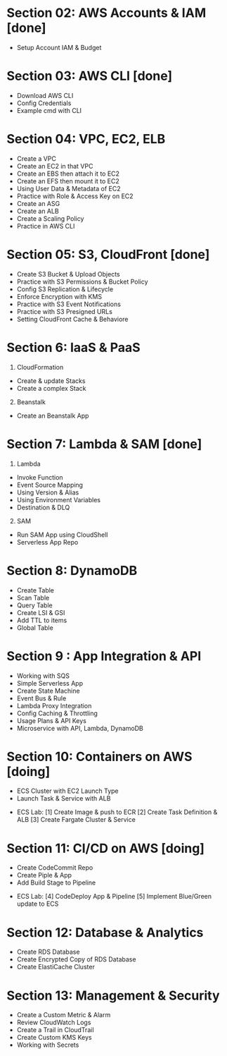 # Section 02: AWS Accounts & IAM [done]
- Setup Account IAM & Budget 

# Section 03: AWS CLI [done]
- Download AWS CLI
- Config Credentials 
- Example cmd with CLI 

# Section 04: VPC, EC2, ELB
- Create a VPC 
- Create an EC2 in that VPC 
- Create an EBS then attach it to EC2 
- Create an EFS then mount it to EC2 
- Using User Data & Metadata of EC2 
- Practice with Role & Access Key on EC2 
- Create an ASG 
- Create an ALB  
- Create a Scaling Policy 
- Practice in AWS CLI 

# Section 05: S3, CloudFront [done]
- Create S3 Bucket & Upload Objects 
- Practice with S3 Permissions & Bucket Policy
- Config S3 Replication & Lifecycle
- Enforce Encryption with KMS 
- Practice with S3 Event Notifications
- Practice with S3 Presigned URLs 
- Setting CloudFront Cache & Behaviore

# Section 6: IaaS & PaaS 
1. CloudFormation
- Create & update Stacks 
- Create a complex Stack
2. Beanstalk 
- Create an Beanstalk App

# Section 7: Lambda & SAM [done]
1. Lambda 
- Invoke Function
- Event Source Mapping 
- Using Version & Alias
- Using Environment Variables
- Destination & DLQ
2. SAM
- Run SAM App using CloudShell 
- Serverless App Repo

# Section 8: DynamoDB 
- Create Table 
- Scan Table 
- Query Table 
- Create LSI & GSI 
- Add TTL to items 
- Global Table 

# Section 9 : App Integration & API 
- Working with SQS
- Simple Serverless App
- Create State Machine 
- Event Bus & Rule 
- Lambda Proxy Integration
- Config Caching & Throttling 
- Usage Plans & API Keys 
- Microservice with API, Lambda, DynamoDB

# Section 10: Containers on AWS [doing] 
- ECS Cluster with EC2 Launch Type
- Launch Task & Service with ALB
* ECS Lab: 
[1] Create Image & push to ECR
[2] Create Task Definition & ALB
[3] Create Fargate Cluster & Service

# Section 11: CI/CD on AWS [doing] 
- Create CodeCommit Repo 
- Create Piple & App 
- Add Build Stage to Pipeline
* ECS Lab: 
[4] CodeDeploy App & Pipeline 
[5] Implement Blue/Green update to ECS

# Section 12: Database & Analytics
- Create RDS Database 
- Create Encrypted Copy of RDS Database 
- Create ElastiCache Cluster

# Section 13: Management & Security 
- Create a Custom Metric & Alarm 
- Review CloudWatch Logs 
- Create a Trail in CloudTrail
- Create Custom KMS Keys 
- Working with Secrets 